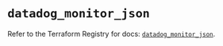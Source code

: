 # `datadog_monitor_json`

Refer to the Terraform Registry for docs: [`datadog_monitor_json`](https://registry.terraform.io/providers/datadog/datadog/3.36.0/docs/resources/monitor_json).
